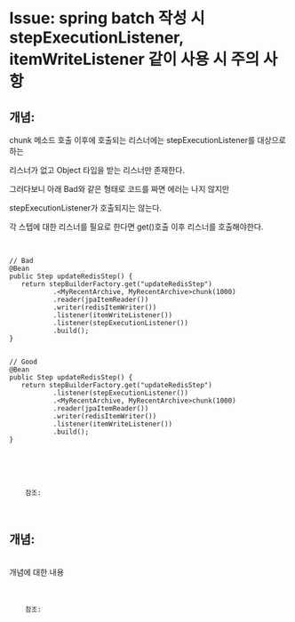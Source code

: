 <!--
author: Dailyscat
purpose: issue arrange
rules:
 (1) 헤더와 문단사이
    <br/>
    <br/>
 (2) 코드가 작성되는 부분은 >로 정리
 (3) 참조는 해당 내용 바로 아래
    <br/>
    <br/>
 (4) 명령어는 bold
 (5) 방안은 ## 안의 과정은 ###
-->

# Issue: spring batch 작성 시 stepExecutionListener, itemWriteListener 같이 사용 시 주의 사항

## 개념:

chunk 메소드 호출 이후에 호출되는 리스너에는 stepExecutionListener를 대상으로 하는

리스너가 없고 Object 타입을 받는 리스너만 존재한다.

그러다보니 아래 Bad와 같은 형태로 코드를 짜면 에러는 나지 않지만 

stepExecutionListener가 호출되지는 않는다.

각 스텝에 대한 리스너를 필요로 한다면 get()호출 이후 리스너를 호출해야한다.

<br/>
 
 ```
 // Bad
@Bean
public Step updateRedisStep() {
    return stepBuilderFactory.get("updateRedisStep")
            .<MyRecentArchive, MyRecentArchive>chunk(1000)
            .reader(jpaItemReader())
            .writer(redisItemWriter())
            .listener(itemWriteListener())
            .listener(stepExecutionListener())
            .build();
}    
 
 
// Good
@Bean
public Step updateRedisStep() {
    return stepBuilderFactory.get("updateRedisStep")
            .listener(stepExecutionListener())
            .<MyRecentArchive, MyRecentArchive>chunk(1000)
            .reader(jpaItemReader())
            .writer(redisItemWriter())
            .listener(itemWriteListener())
            .build();
}
 ```

<br/>
<br/>
<br/>

        참조:

<br/>

## 개념:

<br/>
  개념에 대한 내용
<br/>
<br/>
<br/>

        참조:

<br/>
